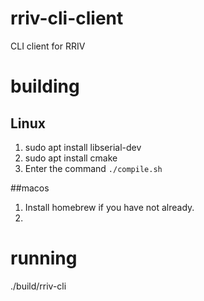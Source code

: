 # rriv-cli-client
CLI client for RRIV

# building
## Linux
1. sudo apt install libserial-dev
2. sudo apt install cmake
3. Enter the command `./compile.sh`

##macos
1. Install homebrew if you have not already.
2. 

# running
./build/rriv-cli
